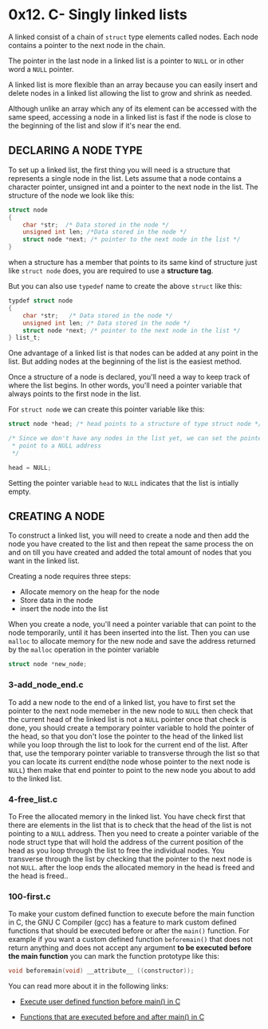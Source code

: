 # 0x12. C- Singly linked lists
A linked consist of a chain of `struct` type elements called nodes. Each node
contains a pointer to the next node in the chain.

The pointer in the last node in a linked list is a pointer to `NULL` or
in other word a `NULL` pointer. 

A linked list is more flexible than an array because you can easily insert and delete nodes
in a linked list allowing the list to grow and shrink as needed. 

Although unlike an array which any of its element can be accessed with the
same speed, accessing a node in a linked list is fast if the node is close to the
beginning of the list and slow if it's near the end.

## DECLARING A NODE TYPE
To set up a linked list, the first thing you will need is a structure that
represents a single node in the list. Lets assume that a node contains a
character pointer, unsigned int and a pointer to the next node in the list.
The structure of the node we look like this:
```C
struct node 
{
	char *str;  /* Data stored in the node */
	unsigned int len; /*Data stored in the node */
	struct node *next; /* pointer to the next node in the list */
}
```
when a structure has a member that points to its same kind of structure just like
`struct node` does, you are required to use a **structure tag**.

But you can also use `typedef` name to create the above `struct` like this:
```C
typdef struct node
{
	char *str;   /* Data stored in the node */
	unsigned int len; /* Data stored in the node */
	struct node *next; /* pointer to the next node in the list */ 
} list_t;
```

One advantage of a linked list is that nodes can be added at any point 
in the list. But adding nodes at the beginning of the list is the easiest
method.

Once a structure of a node is declared, you'll need a way to keep track of
where the list begins. In other words, you'll need a pointer variable that always
points to the first node in the list. 

For `struct node` we can create this pointer variable like this:
```C
struct node *head; /* head points to a structure of type struct node */

/* Since we don't have any nodes in the list yet, we can set the pointer to
 * point to a NULL address
 */

head = NULL;
```
Setting the pointer variable `head` to `NULL` indicates that the list is
intially empty.

## CREATING A NODE
To construct a linked list, you will need to create a node and then add the node you have 
created to the list and then repeat the same process the on and on till you have
created and added the total amount of nodes that you want in the linked list. 

Creating a node requires three steps:
- Allocate memory on the heap for the node
- Store data in the node
- insert the node into the list

When you create a node, you'll need a pointer variable that can point to the node
temporarily, until it has been inserted into the list. Then you can use `malloc`
to allocate memory for the new node and save the address returned by the
`malloc` operation in the pointer variable

```C
struct node *new_node;
```


### 3-add_node_end.c
To add a new node to the end of a linked list, you have to first set the
pointer to the next node memeber in the new node to `NULL` then check that the current
head of the linked list is not a `NULL` pointer once that check is done, you
should create a temporary pointer variable to hold the pointer of the head, so
that you don't lose the pointer to the head of the linked list while you
loop through the list to look for the current end of the list. After
that, use the temporary pointer variable to transverse through the list so
that you can locate its current end(the node whose pointer to the next node is
`NULL`) then make that end pointer to point to the new node you about
to add to the linked list.

### 4-free_list.c
To Free the allocated memory in the linked list. You have check first that
there are elements in the list that is to check that the head of the
list is not pointing to a `NULL` address. Then you need to create a pointer
variable of the node struct type that will hold the address of the current position
of the head as you loop through the list to free the individual nodes. You
transverse through the list by checking that the pointer to the next node is
not `NULL`. after the loop ends the allocated memory in the head is freed and
the head is freed.. 

### 100-first.c
To make your custom defined function to execute before the main function in C,
the GNU C Compiler (gcc) has a feature to mark custom defined functions that
should be executed before or after the `main()` function. For example if you want a custom
defined function `beforemain()` that does not return anything and does not
accept any argument __to be executed before the main function__ you can mark the function prototype like this:
```C
void beforemain(void) __attribute__ ((constructor));
```
You can read more about it in the following links:
- [Execute user defined function before main() in C](https://qnaplus.com/execute-user-defined-function-before-main-in-c/)

- [Functions that are executed before and after main() in C](https://www.geeksforgeeks.org/functions-that-are-executed-before-and-after-main-in-c/)


